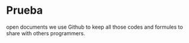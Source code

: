 # Prueba
open documents
we use Github to keep all those codes and formules to share with others programmers.
